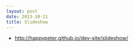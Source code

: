 ```yaml
---
layout: post
date: 2013-10-21
title: Slideshow
---
```

- <http://happypeter.github.io/dev-site/slideshow/>

